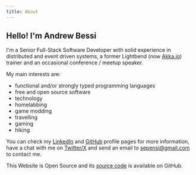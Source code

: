 ```yaml
---
title: About
---
```


## Hello! I'm Andrew Bessi
I'm a Senior Full-Stack Software Developer with solid experience in distributed and event driven systems, a former Lightbend (now [Akka.io](https://en.wikipedia.org/wiki/Akka.io)) trainer and an occasional conference / meetup speaker. 

My main interests are: 

- functional and/or strongly typed programming languages
- free and open source software
- technology
- homelabbing
- game modding
- travelling
- gaming
- hiking

You can check my [LinkedIn](https://uk.linkedin.com/in/andrew-bessi-130b1118b) and [GitHub](https://github.com/Vincibean) profile pages for more information, have a chat with me on [Twitter/X](https://x.com/sepensai) and send an email to [sepensi@gmail.com](mailto:sepensi@gmail.com) to contact me.

This Website is Open Source and its [source code](https://github.com/Vincibean/Vincibean.github.io) is available on GitHub.
